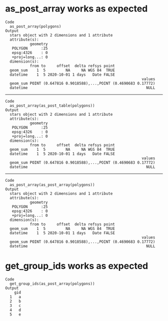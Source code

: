 # as_post_array works as expected

    Code
      as_post_array(polygons)
    Output
      stars object with 2 dimensions and 1 attribute
      attribute(s):
               geometry  
       POLYGON      :25  
       epsg:4326    : 0  
       +proj=long...: 0  
      dimension(s):
               from to     offset  delta refsys point
      geom_sum    1  5         NA     NA WGS 84  TRUE
      datetime    1  5 2020-10-01 1 days   Date FALSE
                                                                 values
      geom_sum POINT (0.647816 0.9018588),...,POINT (0.4690683 0.17772)
      datetime                                                     NULL

---

    Code
      as_post_array(as_post_table(polygons))
    Output
      stars object with 2 dimensions and 1 attribute
      attribute(s):
               geometry  
       POLYGON      :25  
       epsg:4326    : 0  
       +proj=long...: 0  
      dimension(s):
               from to     offset  delta refsys point
      geom_sum    1  5         NA     NA WGS 84  TRUE
      datetime    1  5 2020-10-01 1 days   Date FALSE
                                                                 values
      geom_sum POINT (0.647816 0.9018588),...,POINT (0.4690683 0.17772)
      datetime                                                     NULL

---

    Code
      as_post_array(as_post_array(polygons))
    Output
      stars object with 2 dimensions and 1 attribute
      attribute(s):
               geometry  
       POLYGON      :25  
       epsg:4326    : 0  
       +proj=long...: 0  
      dimension(s):
               from to     offset  delta refsys point
      geom_sum    1  5         NA     NA WGS 84  TRUE
      datetime    1  5 2020-10-01 1 days   Date FALSE
                                                                 values
      geom_sum POINT (0.647816 0.9018588),...,POINT (0.4690683 0.17772)
      datetime                                                     NULL

# get_group_ids works as expected

    Code
      get_group_ids(as_post_array(polygons))
    Output
        gid
      1   a
      2   b
      3   c
      4   d
      5   e

